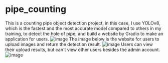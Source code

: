 # pipe_counting
This is a counting pipe object detection project, in this case, I use YOLOv8, which is the fastest and the most accurate model compared to others in my training, to detect the hole of pipe, and build a website by Gradio to make an application for users.
![image](https://github.com/nicklai0720/pipe_counting/assets/86250832/19b2f918-040b-46eb-bd96-9a513011ac28)
The image below is the website for users to upload images and return the detection result. 
![image](https://github.com/nicklai0720/pipe_counting/assets/86250832/f040536a-69dc-4136-9ae5-2fad22911f8f)
Users can view their upload results, but can't view other users besides the admin account.
![image](https://github.com/nicklai0720/pipe_counting/assets/86250832/f424f7e7-7e9b-4a3c-82f9-37ef044ff6c3)

